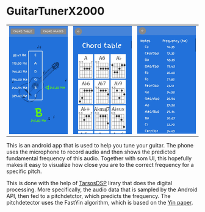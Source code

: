 
# GuitarTunerX2000

<table>
    <tr>
        <td><img src="images/front_page.jpg" width="200"></td>
        <td><img src="images/chord_table.jpg" width="200"></td>
        <td><img src="images/frequencies.jpg" width="200"></td>
    </tr>
</table>

This is an android app that is used to help you tune your guitar. The phone uses the microphone to record audio and then shows the predicted fundamental frequency of this audio. Together with som UI, this hopefully makes it easy to visualize how close you are to the correct frequency for a specific pitch.


 This is done with the help of [TarsosDSP](https://github.com/JorenSix/TarsosDSP) lirary that does the digital processing. More specifically, the audio data that is sampled by the Android API, then fed to a pitchdetctor, which predicts the frequency. The pitchdetector uses the FastYin algorithm, which is based on the [Yin paper](http://audition.ens.fr/adc/pdf/2002_JASA_YIN.pdf).


